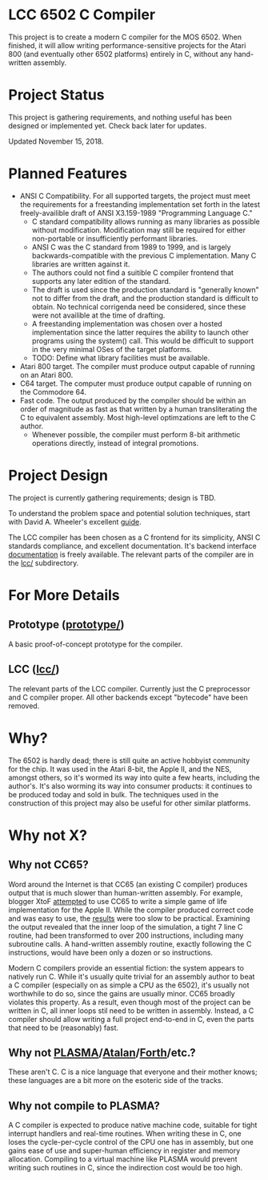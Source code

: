 # LCC 6502 C Compiler
This project is to create a modern C compiler for the MOS 6502. When finished,
it will allow writing performance-sensitive projects for the Atari 800 (and
eventually other 6502 platforms) entirely in C, without any hand-written
assembly.

# Project Status
This project is gathering requirements, and nothing useful has been designed or
implemented yet. Check back later for updates.

Updated November 15, 2018.

# Planned Features
* ANSI C Compatibility. For all supported targets, the project must meet the
  requirements for a freestanding implementation set forth in the latest
freely-availible draft of ANSI X3.159-1989 "Programming Language C."
  * C standard compatibility allows running as many libraries as possible
    without modification. Modification may still be required for either
non-portable or insufficiently performant libraries.
  * ANSI C was the C standard from 1989 to 1999, and is largely
    backwards-compatible with the previous C implementation. Many C libraries
are written against it.
  * The authors could not find a suitible C compiler frontend that supports any
    later edition of the standard.
  * The draft is used since the production standard is "generally known" not to
    differ from the draft, and the production standard is difficult to obtain.
No technical corrigenda need be considered, since these were not availible at
the time of drafting.
  * A freestanding implementation was chosen over a hosted implementation since
    the latter requires the ability to launch other programs using the system()
call. This would be difficult to support in the very minimal OSes of the target
platforms.
  * TODO: Define what library facilities must be available.
* Atari 800 target. The compiler must produce output capable of running on an
  Atari 800.
* C64 target. The computer must produce output capable of running on the
  Commodore 64.
* Fast code. The output produced by the compiler should be within an order of
  magnitude as fast as that written by a human transliterating the C to
equivalent assembly. Most high-level optimzations are left to the C author.
  * Whenever possible, the compiler must perform 8-bit arithmetic operations
    directly, instead of integral promotions.

# Project Design
The project is currently gathering requirements; design is TBD.

To understand the problem space and potential solution techniques, start with
David A. Wheeler's excellent [guide](https://dwheeler.com/6502/).

The LCC compiler has been chosen as a C frontend for its simplicity, ANSI C
standards compliance, and excellent documentation. It's backend interface
[documentation](http://storage.webhop.net/documents/interface4.pdf) is freely
available.  The relevant parts of the compiler are in the [lcc/](lcc/)
subdirectory.

# For More Details
## Prototype ([prototype/](prototype/))
A basic proof-of-concept prototype for the compiler. 

## LCC ([lcc/](lcc/))
The relevant parts of the LCC compiler. Currently just the C preprocessor and C
compiler proper. All other backends except "bytecode" have been removed.

# Why?
The 6502 is hardly dead; there is still quite an active hobbyist community for
the chip. It was used in the Atari 8-bit, the Apple II, and the NES, amongst
others, so it's wormed its way into quite a few hearts, including the author's.
It's also worming its way into consumer products: it continues to be produced
today and sold in bulk.  The techniques used in the construction of this
project may also be useful for other similar platforms.

# Why not X?
## Why not CC65?
Word around the Internet is that CC65 (an existing C compiler) produces output
that is much slower than human-written assembly.  For example, blogger XtoF
[attempted](https://www.xtof.info/blog/?p=714) to use CC65 to write a simple
game of life implementation for the Apple II. While the compiler produced
correct code and was easy to use, the [results](https://youtu.be/1twMsK6wXgg)
were too slow to be practical.  Examining the output revealed that the inner
loop of the simulation, a tight 7 line C routine, had been transformed to over
200 instructions, including many subroutine calls. A hand-written assembly
routine, exactly following the C instructions, would have been only a dozen or
so instructions.

Modern C compilers provide an essential fiction: the system appears to natively
run C. While it's usually quite trivial for an assembly author to beat a C
compiler (especially on as simple a CPU as the 6502), it's usually not
worthwhile to do so, since the gains are usually minor.  CC65 broadly violates
this property. As a result, even though most of the project can be written in
C, all inner loops stil need to be written in assembly.  Instead, a C compiler
should allow writing a full project end-to-end in C, even the parts that need
to be (reasonably) fast.

## Why not [PLASMA](https://github.com/dschmenk/PLASMA)/[Atalan](http://atalan.kutululu.org/)/[Forth](https://en.wikipedia.org/wiki/Forth_(programming_language))/etc.?
These aren't C. C is a nice language that everyone and their mother knows;
these languages are a bit more on the esoteric side of the tracks.

## Why not compile to PLASMA?
A C compiler is expected to produce native machine code, suitable for tight
interrupt handlers and real-time routines.  When writing these in C, one loses
the cycle-per-cycle control of the CPU one has in assembly, but one gains ease
of use and super-human efficiency in register and memory allocation. Compiling
to a virtual machine like PLASMA would prevent writing such routines in C,
since the indirection cost would be too high.


